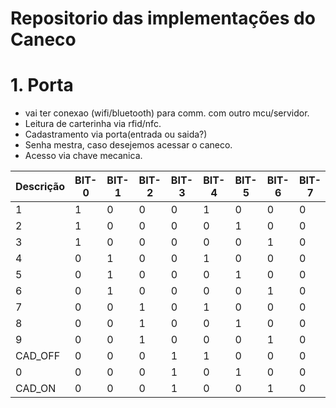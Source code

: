 # Repositorio das implementações do Caneco


# 1. Porta
- vai ter conexao (wifi/bluetooth) para comm. com outro mcu/servidor.
- Leitura de carterinha via rfid/nfc.
- Cadastramento via porta(entrada ou saida?)
- Senha mestra, caso desejemos acessar o caneco. 
- Acesso via chave mecanica. 


| Descrição | BIT-0 | BIT-1 | BIT-2 | BIT-3 | BIT-4 | BIT-5 | BIT-6 | BIT-7 |
|-----------|-------|-------|-------|-------|-------|-------|-------|-------|
| 1         | 1     | 0     | 0     | 0     | 1     | 0     | 0     | 0     |
| 2         | 1     | 0     | 0     | 0     | 0     | 1     | 0     | 0     |
| 3         | 1     | 0     | 0     | 0     | 0     | 0     | 1     | 0     |
| 4         | 0     | 1     | 0     | 0     | 1     | 0     | 0     | 0     |
| 5         | 0     | 1     | 0     | 0     | 0     | 1     | 0     | 0     |
| 6         | 0     | 1     | 0     | 0     | 0     | 0     | 1     | 0     |
| 7         | 0     | 0     | 1     | 0     | 1     | 0     | 0     | 0     |
| 8         | 0     | 0     | 1     | 0     | 0     | 1     | 0     | 0     |
| 9         | 0     | 0     | 1     | 0     | 0     | 0     | 1     | 0     |
| CAD_OFF   | 0     | 0     | 0     | 1     | 1     | 0     | 0     | 0     |
| 0         | 0     | 0     | 0     | 1     | 0     | 1     | 0     | 0     |
| CAD_ON    | 0     | 0     | 0     | 1     | 0     | 0     | 1     | 0     |

